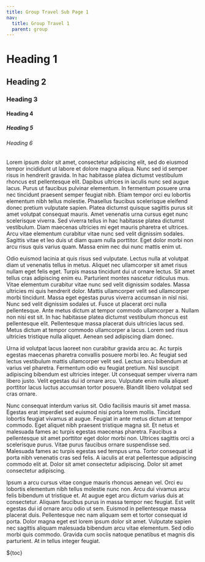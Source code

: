 ```yaml
---
title: Group Travel Sub Page 1
nav:
  title: Group Travel 1
  parent: group
---
```


# Heading 1

## Heading 2

### Heading 3

#### Heading 4

##### Heading 5

###### Heading 6

Lorem ipsum dolor sit amet, consectetur adipiscing elit, sed do eiusmod tempor incididunt ut labore et dolore magna aliqua. Nunc sed id semper risus in hendrerit gravida. In hac habitasse platea dictumst vestibulum rhoncus est pellentesque elit. Dapibus ultrices in iaculis nunc sed augue lacus. Purus ut faucibus pulvinar elementum. In fermentum posuere urna nec tincidunt praesent semper feugiat nibh. Etiam tempor orci eu lobortis elementum nibh tellus molestie. Phasellus faucibus scelerisque eleifend donec pretium vulputate sapien. Platea dictumst quisque sagittis purus sit amet volutpat consequat mauris. Amet venenatis urna cursus eget nunc scelerisque viverra. Sed viverra tellus in hac habitasse platea dictumst vestibulum. Diam maecenas ultricies mi eget mauris pharetra et ultrices. Arcu vitae elementum curabitur vitae nunc sed velit dignissim sodales. Sagittis vitae et leo duis ut diam quam nulla porttitor. Eget dolor morbi non arcu risus quis varius quam. Massa enim nec dui nunc mattis enim ut.

Odio euismod lacinia at quis risus sed vulputate. Lectus nulla at volutpat diam ut venenatis tellus in metus. Aliquet nec ullamcorper sit amet risus nullam eget felis eget. Turpis massa tincidunt dui ut ornare lectus. Sit amet tellus cras adipiscing enim eu. Parturient montes nascetur ridiculus mus. Vitae elementum curabitur vitae nunc sed velit dignissim sodales. Massa ultricies mi quis hendrerit dolor. Mattis ullamcorper velit sed ullamcorper morbi tincidunt. Massa eget egestas purus viverra accumsan in nisl nisi. Nunc sed velit dignissim sodales ut. Fusce ut placerat orci nulla pellentesque. Ante metus dictum at tempor commodo ullamcorper a. Nullam non nisi est sit. In hac habitasse platea dictumst vestibulum rhoncus est pellentesque elit. Pellentesque massa placerat duis ultricies lacus sed. Metus dictum at tempor commodo ullamcorper a lacus. Lorem sed risus ultricies tristique nulla aliquet. Aenean sed adipiscing diam donec.

Urna id volutpat lacus laoreet non curabitur gravida arcu ac. Ac turpis egestas maecenas pharetra convallis posuere morbi leo. Ac feugiat sed lectus vestibulum mattis ullamcorper velit sed. Lectus arcu bibendum at varius vel pharetra. Fermentum odio eu feugiat pretium. Nisl suscipit adipiscing bibendum est ultricies integer. Ut consequat semper viverra nam libero justo. Velit egestas dui id ornare arcu. Vulputate enim nulla aliquet porttitor lacus luctus accumsan tortor posuere. Blandit libero volutpat sed cras ornare.

Nunc consequat interdum varius sit. Odio facilisis mauris sit amet massa. Egestas erat imperdiet sed euismod nisi porta lorem mollis. Tincidunt lobortis feugiat vivamus at augue. Feugiat in ante metus dictum at tempor commodo. Eget aliquet nibh praesent tristique magna sit. Et netus et malesuada fames ac turpis egestas maecenas pharetra. Faucibus a pellentesque sit amet porttitor eget dolor morbi non. Ultrices sagittis orci a scelerisque purus. Vitae purus faucibus ornare suspendisse sed. Malesuada fames ac turpis egestas sed tempus urna. Tortor consequat id porta nibh venenatis cras sed felis. A iaculis at erat pellentesque adipiscing commodo elit at. Dolor sit amet consectetur adipiscing. Dolor sit amet consectetur adipiscing.

Ipsum a arcu cursus vitae congue mauris rhoncus aenean vel. Orci eu lobortis elementum nibh tellus molestie nunc non. Arcu dui vivamus arcu felis bibendum ut tristique et. At augue eget arcu dictum varius duis at consectetur. Aliquam faucibus purus in massa tempor nec feugiat. Est velit egestas dui id ornare arcu odio ut sem. Euismod in pellentesque massa placerat duis. Pellentesque nec nam aliquam sem et tortor consequat id porta. Dolor magna eget est lorem ipsum dolor sit amet. Vulputate sapien nec sagittis aliquam malesuada bibendum arcu vitae elementum. Sed odio morbi quis commodo. Gravida cum sociis natoque penatibus et magnis dis parturient. At in tellus integer feugiat.

${toc}
